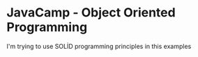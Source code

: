 # JavaCamp - Object Oriented Programming
I'm trying to use SOLİD programming principles in this examples
